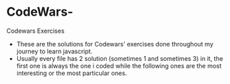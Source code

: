 # CodeWars-
Codewars Exercises

- These are the solutions for Codewars' exercises done throughout my journey to learn javascript.
- Usually every file has 2 solution (sometimes 1 and sometimes 3) in it, the first one is always the one i coded while 
the following ones are the most interesting or the most particular ones.
